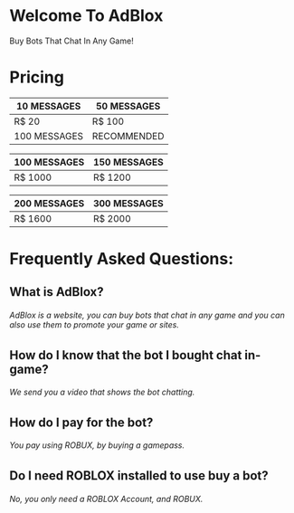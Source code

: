 # Welcome To AdBlox
Buy Bots That Chat In Any Game!
# Pricing

| 10 MESSAGES | 50 MESSAGES |
| ------ | ------ |
| R$ 20 | R$ 100 |
| 100 MESSAGES | RECOMMENDED |

| 100 MESSAGES | 150 MESSAGES |
| ------ | ------ |
| R$ 1000 | R$ 1200 |

| 200 MESSAGES | 300 MESSAGES |
| ------ | ------ |
| R$ 1600 | R$ 2000 |

# Frequently Asked Questions:
## What is AdBlox?
###### AdBlox is a website, you can buy bots that chat in any game and you can also use them to promote your game or sites.
## How do I know that the bot I bought chat in-game?
###### We send you a video that shows the bot chatting.
## How do I pay for the bot?
###### You pay using ROBUX, by buying a gamepass.
## Do I need ROBLOX installed to use buy a bot?
###### No, you only need a ROBLOX Account, and ROBUX.

